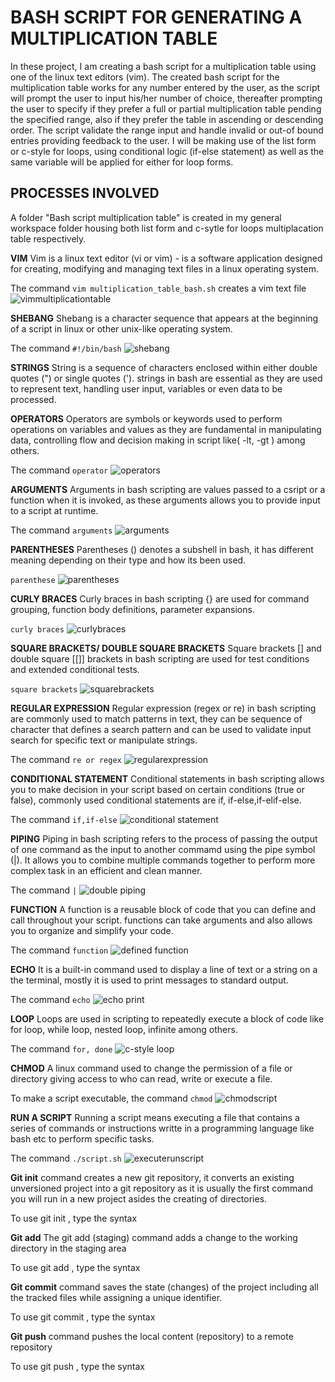 # BASH SCRIPT FOR GENERATING A MULTIPLICATION TABLE

In these project, I am creating a bash script for a multiplication table using one of the linux text editors (vim). The created bash script for the multiplication table works for any number entered by the user, as the script will prompt the user to input his/her number of choice, thereafter prompting the user to specify if they prefer a full or partial multiplication table pending the specified range, also if they prefer the table in ascending or descending order. The script validate the range input and handle invalid or out-of bound entries providing feedback to the user. I will be making use of the list form or c-style for loops, using conditional logic (if-else statement) as well as the same variable will be applied for either for loop forms.

## PROCESSES INVOLVED

A folder "Bash script multiplication table" is created in my general workspace folder housing both list form and c-sytle for loops multiplacation table respectively.

**VIM**
Vim is a linux text editor (vi or vim) - is a software application designed for creating, modifying and managing text files in a linux operating system.

The command `vim multiplication_table_bash.sh` creates a vim text file ![vimmultiplicationtable](./img/1.vimmultiplicationtable.png)

**SHEBANG**
Shebang is a character sequence that appears at the beginning of a script in linux or other unix-like operating system.

The command `#!/bin/bash` ![shebang](./img/2.shebang.png)

**STRINGS**
String is a sequence of characters enclosed within either double quotes (") or single quotes ('). strings in bash are essential as they are used to represent text, handling user input, variables or even data to be processed.

**OPERATORS**
Operators are symbols or keywords used to perform operations on variables and values as they are fundamental in manipulating data, controlling flow and decision making in script like( -lt, -gt ) among others.

The command `operator` ![operators](./img/3.operators.png)

**ARGUMENTS**
Arguments in bash scripting are values passed to a csript or a function when it is invoked, as these arguments allows you to provide input to a script at runtime.

The command `arguments` ![arguments](./img/4.arguments.png)

**PARENTHESES**
Parentheses () denotes a subshell in bash, it has different meaning depending on their type and how its been used. 

`parenthese` ![parentheses](./img/8.parenthese.png)

**CURLY BRACES**
Curly braces in bash scripting {} are used for command grouping, function body definitions, parameter expansions.

`curly braces` ![curlybraces](./img/7.curlybraces.png)

**SQUARE BRACKETS/ DOUBLE SQUARE BRACKETS**
Square brackets [] and double square [[]] brackets in bash scripting are used for test conditions and extended conditional tests.

`square brackets` ![squarebrackets](./img/9.squarebracket.png)

**REGULAR EXPRESSION**
Regular expression (regex or re) in bash scripting are commonly used to match patterns in text, they can be sequence of character that defines a search pattern and can be used to validate input search for specific text or manipulate strings.

The command `re or regex` ![regularexpression](./img/10.regularexpression.png)

**CONDITIONAL STATEMENT**
Conditional statements in bash scripting allows you to make decision in your script based on certain conditions (true or false), commonly used conditional statements are if, if-else,if-elif-else.

The command `if,if-else` ![conditional statement](./img/11.conditionalstatement.png)

**PIPING**
Piping in bash scripting refers to the process of passing the output of one command as the input to another commamd using the pipe symbol (|). It allows you to combine multiple commands together to perform more complex task in an efficient and clean manner.

The command `|` ![double piping](./img/5.pipingasoperator.png)

**FUNCTION**
A function is a reusable block of code that you can define and call throughout your script. functions can take arguments and also allows you to organize and simplify your code.

The command `function` ![defined function](./img/13.functiondefined.png)

**ECHO**
It is a built-in command used to display a line of text or a string on a the terminal, mostly it is used to print messages to standard output. 

The command `echo` ![echo print](./img/12.echo.png)

**LOOP**
Loops are used in scripting to repeatedly execute a block of code like for loop, while loop, nested loop, infinite among others.

The command `for, done` ![c-style loop](./img/6.c-styleloop.png)

**CHMOD**
A linux command used to change the permission of a file or directory giving access to who can read, write or execute a file.

To make a script executable, the command `chmod` ![chmodscript](./img/14.chmodscript.png)

**RUN A SCRIPT**
Running a script means executing a file that contains a series of commands or instructions writte in a programming language like bash etc to perform specific tasks.

The command `./script.sh` ![executerunscript](./img/15.executerunscript.png)

**Git init** command creates a new git repository, it converts an existing unversioned project into a git repository as it is usually the first command you will run in a new project asides the creating of directories.

To use git init , type the syntax

**Git add** The git add (staging) command adds a change to the working directory in the staging area

To use git add , type the syntax

**Git commit** command saves the state (changes) of the project including all the tracked files while assigning a unique identifier.

To use git commit , type the syntax

**Git push** command pushes the local content (repository) to a remote repository

To use git push , type the syntax